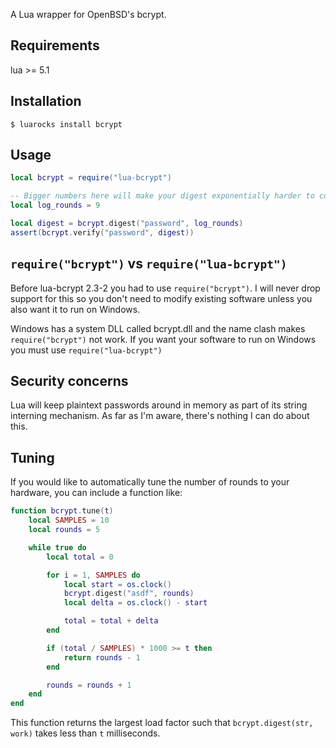 A Lua wrapper for OpenBSD's bcrypt.


Requirements
------------

lua >= 5.1


Installation
------------

```
$ luarocks install bcrypt
```


Usage
-----

```lua
local bcrypt = require("lua-bcrypt")

-- Bigger numbers here will make your digest exponentially harder to compute
local log_rounds = 9

local digest = bcrypt.digest("password", log_rounds)
assert(bcrypt.verify("password", digest))
```


`require("bcrypt")` vs `require("lua-bcrypt")`
----------------------------------------------

Before lua-bcrypt 2.3-2 you had to use `require("bcrypt")`. I will never drop
support for this so you don't need to modify existing software unless you also
want it to run on Windows.

Windows has a system DLL called bcrypt.dll and the name clash makes
`require("bcrypt")` not work. If you want your software to run on Windows you
must use `require("lua-bcrypt")`


Security concerns
-----------------

Lua will keep plaintext passwords around in memory as part of its string
interning mechanism. As far as I'm aware, there's nothing I can do about this.


Tuning
------

If you would like to automatically tune the number of rounds to your hardware,
you can include a function like:

```lua
function bcrypt.tune(t)
    local SAMPLES = 10
    local rounds = 5

    while true do
        local total = 0

        for i = 1, SAMPLES do
            local start = os.clock()
            bcrypt.digest("asdf", rounds)
            local delta = os.clock() - start

            total = total + delta
        end

        if (total / SAMPLES) * 1000 >= t then
            return rounds - 1
        end

        rounds = rounds + 1
    end
end
```

This function returns the largest load factor such that
`bcrypt.digest(str, work)` takes less than `t` milliseconds.
